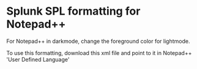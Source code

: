 <h1>Splunk SPL formatting for Notepad++</h1>

For Notepad++ in darkmode, change the foreground color for lightmode.

To use this formatting, download this xml file and point to it in Notepad++ 'User Defined Language'
